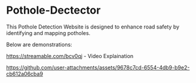 # Pothole-Dectector
This Pothole Detection Website is designed to enhance road safety by identifying and mapping potholes. 

Below are demonstrations:

https://streamable.com/bcv0qj - Video Explaination


https://github.com/user-attachments/assets/9678c7cd-6554-4db9-b9e2-cb612a06cba9

